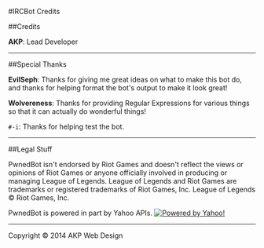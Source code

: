 #IRCBot Credits

##Credits

**AKP**: Lead Developer

- - - - - - - - - - - - - - - - - - - - - - - - - - - - - - - - - - - - - - - - - - - - - - - - - - - - - - - - - - - -

##Special Thanks

**EvilSeph**: Thanks for giving me great ideas on what to make this bot do, and thanks for helping format the bot's output to make it look great!

**Wolvereness**: Thanks for providing Regular Expressions for various things so that it can actually do wonderful things!

`#-i`: Thanks for helping test the bot.

- - - - - - - - - - - - - - - - - - - - - - - - - - - - - - - - - - - - - - - - - - - - - - - - - - - - - - - - - - - -

##Legal Stuff

PwnedBot isn't endorsed by Riot Games and doesn't reflect the views or opinions of Riot Games or anyone officially involved in producing or managing League of Legends. League of Legends and Riot Games are trademarks or registered trademarks of Riot Games, Inc. League of Legends © Riot Games, Inc.

PwnedBot is powered in part by Yahoo APIs.
[![Powered by Yahoo!](http://poweredby.yahoo.com/purple.png "Powered by Yahoo!")](https://www.yahoo.com/ "Powered by Yahoo!")


- - - - - - - - - - - - - - - - - - - - - - - - - - - - - - - - - - - - - - - - - - - - - - - - - - - - - - - - - - - -

Copyright &copy; 2014 AKP Web Design